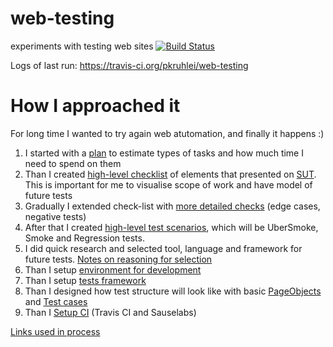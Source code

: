 # web-testing
experiments with testing web sites [![Build Status](https://travis-ci.org/pkruhlei/web-testing.svg?branch=master)](https://travis-ci.org/pkruhlei/web-testing)

Logs of last run: https://travis-ci.org/pkruhlei/web-testing

# How I approached it
For long time I wanted to try again web atutomation, and finally it happens :)

1. I started with a [plan](./Docs/Tasks_plan.md) to estimate types of tasks and how much time I need to spend on them
2. Than I created [high-level checklist](./Docs/Checklist.md#high-level-checks) of elements that presented on [SUT](https://en.wikipedia.org/wiki/System_under_test). This is important for me to visualise scope of work and have model of future tests
3. Gradually I extended check-list with [more detailed checks](./Docs/Checklist.md#elements) (edge cases, negative tests)
4. After that I created [high-level test scenarios](./Docs/Checklist.md#test-scenarios), which will be UberSmoke, Smoke and Regression tests.
5. I did quick research and selected tool, language and framework for future tests. [Notes on reasoning for selection](./Docs/Selection_of_tools.md)
6. Than I setup [environment for development](./Docs/Environment_setup.md) 
7. Than I setup [tests framework ](./Docs/Framework_setup.md)
8. Than I designed how test structure will look like with basic [PageObjects](./tests/PageObjects) and [Test cases](./tests/TestCases)
9. Than I [Setup CI](./Docs/Environment_setup.md##setup-ci) (Travis CI and Sauselabs)

[Links used in process](./Docs/Links.md)
